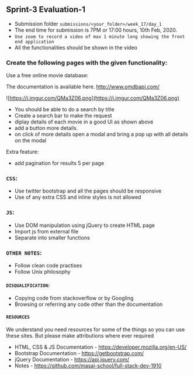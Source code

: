 ## Sprint-3 Evaluation-1

- Submission folder `submissions/<your_folder>/week_17/day_1`
- The end time for submission is 7PM or 17:00 hours, 10th Feb, 2020.
- `Use zoom to record a video of max 1 minute long showing the front end application`
- All the functionalities should be shown in the video


###  Create the following pages with the given functionality:

Use a free online movie database:

The documentation is available here. http://www.omdbapi.com/

![https://i.imgur.com/QMa3Z06.png](https://i.imgur.com/QMa3Z06.png)

- You should be able to do a search by title
- Create a search bar to make the request
- diplay details of each movie in a good UI as shown above
- add a button more details.
- on click of more details open a modal and bring a pop up with all details on the modal

Extra feature:
- add pagination for results 5 per page

### `CSS`:
- Use twitter bootstrap and all the pages should be responsive
- Use of any extra CSS and inline styles is not allowed

### `JS`:
- Use DOM manipulation using jQuery to create HTML page
- Import js from external file
- Separate into smaller functions 

### `OTHER NOTES`:
- Follow clean code practises
- Follow Unix philosophy

#### `DISQUALIFICATION`:

- Copying code from stackoverflow or by Googling
- Browsing or referring any code other than the documentation

#### `RESOURCES`

We understand you need resources for some of the things so you can use these sites. But please make attributions where ever required

- HTML, CSS & JS Documentation - <https://developer.mozilla.org/en-US/>
- Bootstrap Documentation - https://getbootstrap.com/
- jQuery Documentation - https://api.jquery.com/
- Notes - https://github.com/masai-school/full-stack-dev-1910

